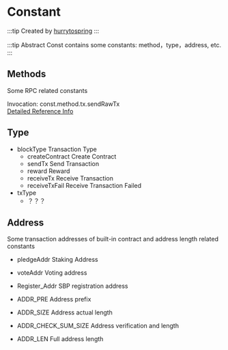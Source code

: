 # Constant

:::tip Created by
[hurrytospring](https://github.com/hurrytospring)
:::

:::tip Abstract
Const contains some constants: method，type，address, etc.
:::

## Methods
Some RPC related constants
 
Invocation: const.method.tx.sendRawTx  
[Detailed Reference Info](/api/rpc/)
## Type

- blockType  Transaction Type
    - createContract Create Contract
    - sendTx Send Transaction
    - reward Reward
    - receiveTx Receive Transaction
    - receiveTxFail Receive Transaction Failed
- txType 
   - ？？？

## Address
Some transaction addresses of built-in contract and address length related constants
- pledgeAddr Staking Address
- voteAddr Voting address
- Register_Addr SBP registration address
    
- ADDR_PRE Address prefix
- ADDR_SIZE Address actual length
- ADDR_CHECK_SUM_SIZE Address verification and length
- ADDR_LEN Full address length

